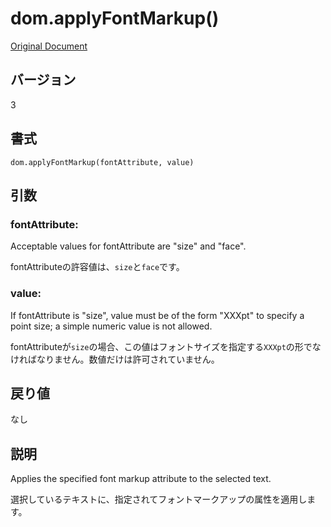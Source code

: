 # dom.applyFontMarkup()

[Original Document](http://help.adobe.com/en_US/fireworks/cs/extend/WS5b3ccc516d4fbf351e63e3d1183c94856c-7f1e.html)

## バージョン

3

## 書式

```
dom.applyFontMarkup(fontAttribute, value)
```

## 引数

### fontAttribute:

Acceptable values for fontAttribute are "size" and "face".

fontAttributeの許容値は、```size```と```face```です。

### value:

If fontAttribute is "size", value must be of the form "XXXpt" to specify a point size; a simple numeric value is not allowed.

fontAttributeが```size```の場合、この値はフォントサイズを指定する```XXXpt```の形でなければなりません。数値だけは許可されていません。

## 戻り値

なし

## 説明

Applies the specified font markup attribute to the selected text.

選択しているテキストに、指定されてフォントマークアップの属性を適用します。